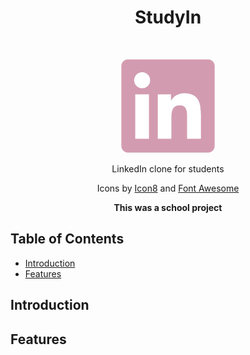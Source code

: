 <h1 align="center"> StudyIn </h1> <br>
<p align="center">
    <img alt="GitPoint" title="GitPoint" src="src/images/logo-light.png" width="150">
</p>

<p align="center">
  LinkedIn clone for students
</p>
<p align="center">
  Icons by <a href="https://icons8.com">Icon8</a> and <a href="https://fontawesome.com/">Font Awesome</a>
</p>
<p align="center">
  <strong>This was a school project</strong>
</p>

## Table of Contents

- [Introduction](#introduction)
- [Features](#features)


## Introduction



## Features


